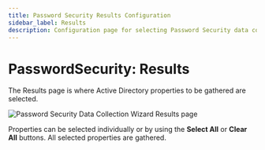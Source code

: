 ```yaml
---
title: Password Security Results Configuration
sidebar_label: Results
description: Configuration page for selecting Password Security data collector results including password strength analysis and policy compliance.
---
```


# PasswordSecurity: Results

The Results page is where Active Directory properties to be gathered are selected.

![Password Security Data Collection Wizard Results page](/img/versioned_docs/accessanalyzer_11.6/accessanalyzer/admin/datacollector/adinventory/results.webp)

Properties can be selected individually or by using the **Select All** or **Clear All** buttons. All
selected properties are gathered.
